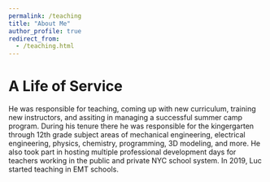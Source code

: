 ```yaml
---
permalink: /teaching
title: "About Me"
author_profile: true
redirect_from:
  - /teaching.html
---
```


# A Life of Service
He was responsible for teaching, coming up with new curriculum, training new instructors, and assiting in managing a successful summer camp program. During his tenure there he was responsible for the kingergarten through 12th grade subject areas of mechanical engineering, electrical engineering, physics, chemistry, programming, 3D modeling, and more. He also took part in hosting multiple professional development days for teachers working in the public and private NYC school system. In 2019, Luc started teaching in EMT schools.